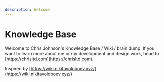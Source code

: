 ```yaml
---
description: Welcome
---
```


# Knowledge Base

Welcome to Chris Johnson's Knowledge Base / Wiki / brain dump. If you want to learn more about me or my development and design work, head to [https://chrisltd.com](https://chrisltd.com).

Inspired by [https://wiki.nikitavoloboev.xyz/](https://wiki.nikitavoloboev.xyz/)

